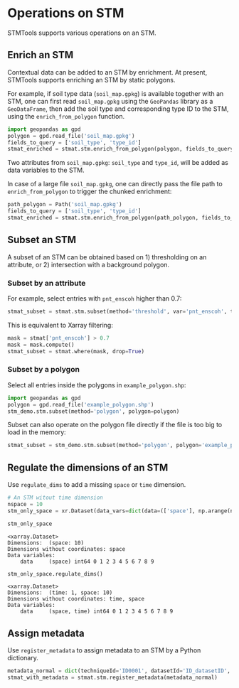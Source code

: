 # Operations on STM

STMTools supports various operations on an STM.

## Enrich an STM

Contextual data can be added to an STM by enrichment. At present, STMTools supports enriching an STM by static polygons.

For example, if soil type data (`soil_map.gpkg`) is available together with an STM, one can first read `soil_map.gpkg` using the `GeoPandas` library as a `GeoDataFrame`, then add the soil type and corresponding type ID to the STM, using the `enrich_from_polygon` function.

```python
import geopandas as gpd
polygon = gpd.read_file('soil_map.gpkg')
fields_to_query = ['soil_type', 'type_id']
stmat_enriched = stmat.stm.enrich_from_polygon(polygon, fields_to_query)
```
Two attributes from `soil_map.gpkg`: `soil_type` and `type_id`, will be added as data variables to the STM.

In case of a large file `soil_map.gpkg`, one can directly pass the file path to `enrich_from_polygon` to trigger the chunked enrichment:

```python
path_polygon = Path('soil_map.gpkg')
fields_to_query = ['soil_type', 'type_id']
stmat_enriched = stmat.stm.enrich_from_polygon(path_polygon, fields_to_query)
```

## Subset an STM

A subset of an STM can be obtained based on 1) thresholding on an attribute, or 2) intersection with a background polygon.

### Subset by an attribute

For example, select entries with `pnt_enscoh` higher than 0.7:

```python
stmat_subset = stmat.stm.subset(method='threshold', var='pnt_enscoh', threshold='>0.7')
```

This is equivalent to Xarray filtering:

```python
mask = stmat['pnt_enscoh'] > 0.7
mask = mask.compute()
stmat_subset = stmat.where(mask, drop=True)
``` 

### Subset by a polygon

Select all entries inside the polygons in `example_polygon.shp`:

```python
import geopandas as gpd
polygon = gpd.read_file('example_polygon.shp')
stm_demo.stm.subset(method='polygon', polygon=polygon)
```

Subset can also operate on the polygon file directly if the file is too big to load in the memory:

```python
stmat_subset = stm_demo.stm.subset(method='polygon', polygon='example_polygon.gpkg')
```


## Regulate the dimensions of an STM

Use `regulate_dims` to add a missing `space` or `time` dimension.

```python
# An STM witout time dimension
nspace = 10
stm_only_space = xr.Dataset(data_vars=dict(data=(['space'], np.arange(nspace))))

stm_only_space
```

```output
<xarray.Dataset>
Dimensions:  (space: 10)
Dimensions without coordinates: space
Data variables:
    data     (space) int64 0 1 2 3 4 5 6 7 8 9
```

```python
stm_only_space.regulate_dims()
```

```output
<xarray.Dataset>
Dimensions:  (time: 1, space: 10)
Dimensions without coordinates: time, space
Data variables:
    data     (space, time) int64 0 1 2 3 4 5 6 7 8 9
```

## Assign metadata

Use `register_metadata` to assign metadata to an STM by a Python dictionary.

```python
metadata_normal = dict(techniqueId='ID0001', datasetId='ID_datasetID', crs=4326)
stmat_with_metadata = stmat.stm.register_metadata(metadata_normal)
```